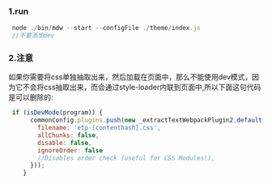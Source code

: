 ### 1.run
```js
 node ./bin/mdw --start --configFile ./theme/index.js
 //不要添加dev
```
### 2.注意
如果你需要将css单独抽取出来，然后加载在页面中，那么不能使用dev模式，因为它不会将css抽取出来，而会通过style-loader内联到页面中,所以下面这句代码是可以删除的:
```js
 if (isDevMode(program)) {
      commonConfig.plugins.push(new _extractTextWebpackPlugin2.default({
        filename: 'etp-[contenthash].css',
        allChunks: false,
        disable: false,
        ignoreOrder: false
        //Disables order check (useful for CSS Modules!),
      }));
    } 
```

